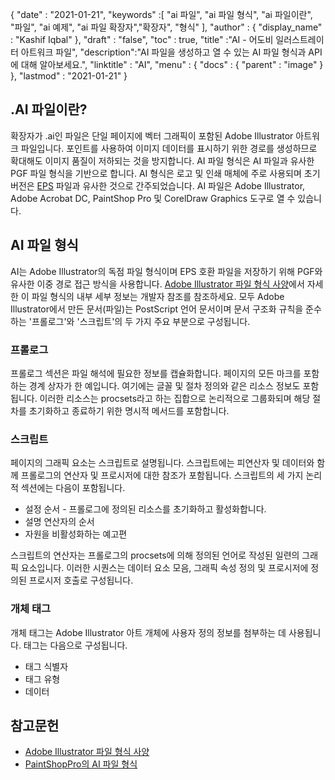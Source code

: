 {
  "date" : "2021-01-21",
  "keywords" :[ "ai 파일", "ai 파일 형식", "ai 파일이란", "파일", "ai 예제", "ai 파일 확장자","확장자", "형식" ],
  "author" : {
    "display_name" : "Kashif Iqbal"
},
  "draft" : "false",
  "toc" : true,
  "title" :"AI - 어도비 일러스트레이터 아트워크 파일",
  "description":"AI 파일을 생성하고 열 수 있는 AI 파일 형식과 API에 대해 알아보세요.",
  "linktitle" : "AI",
  "menu" : {
    "docs" : {
      "parent" : "image"
}
},
  "lastmod" : "2021-01-21"
}

## .AI 파일이란?

확장자가 .ai인 파일은 단일 페이지에 벡터 그래픽이 포함된 Adobe Illustrator 아트워크 파일입니다. 포인트를 사용하여 이미지 데이터를 표시하기 위한 경로를 생성하므로 확대해도 이미지 품질이 저하되는 것을 방지합니다. AI 파일 형식은 AI 파일과 유사한 PGF 파일 형식을 기반으로 합니다. AI 형식은 로고 및 인쇄 매체에 주로 사용되며 초기 버전은 [EPS](/ko/page-description-language/eps/) 파일과 유사한 것으로 간주되었습니다. AI 파일은 Adobe Illustrator, Adobe Acrobat DC, PaintShop Pro 및 CorelDraw Graphics 도구로 열 수 있습니다.

## AI 파일 형식

AI는 Adobe Illustrator의 독점 파일 형식이며 EPS 호환 파일을 저장하기 위해 PGF와 유사한 이중 경로 접근 방식을 사용합니다. [Adobe Illustrator 파일 형식 사양](https://web.archive.org/web/20150906044646/http://partners.adobe.com/public/developer/en/illustrator/sdk/AI7FileFormat.pdf)에서 자세한 이 파일 형식의 내부 세부 정보는 개발자 참조를 참조하세요. 모두 Adobe Illustrator에서 만든 문서(파일)는 PostScript 언어 문서이며 문서 구조화 규칙을 준수하는 '프롤로그'와 '스크립트'의 두 가지 주요 부분으로 구성됩니다.

### 프롤로그

프롤로그 섹션은 파일 해석에 필요한 정보를 캡슐화합니다. 페이지의 모든 마크를 포함하는 경계 상자가 한 예입니다. 여기에는 글꼴 및 절차 정의와 같은 리소스 정보도 포함됩니다. 이러한 리소스는 procsets라고 하는 집합으로 논리적으로 그룹화되며 해당 절차를 초기화하고 종료하기 위한 명시적 메서드를 포함합니다.

### 스크립트

페이지의 그래픽 요소는 스크립트로 설명됩니다. 스크립트에는 피연산자 및 데이터와 함께 프롤로그의 연산자 및 프로시저에 대한 참조가 포함됩니다. 스크립트의 세 가지 논리적 섹션에는 다음이 포함됩니다.

* 설정 순서 - 프롤로그에 정의된 리소스를 초기화하고 활성화합니다.
* 설명 연산자의 순서
* 자원을 비활성화하는 예고편

스크립트의 연산자는 프롤로그의 procsets에 의해 정의된 언어로 작성된 일련의 그래픽 요소입니다. 이러한 시퀀스는 데이터 요소 모음, 그래픽 속성 정의 및 프로시저에 정의된 프로시저 호출로 구성됩니다.

### 개체 태그

개체 태그는 Adobe Illustrator 아트 개체에 사용자 정의 정보를 첨부하는 데 사용됩니다. 태그는 다음으로 구성됩니다.

* 태그 식별자
* 태그 유형
* 데이터

## 참고문헌
* [Adobe Illustrator 파일 형식 사양](https://web.archive.org/web/20150906044646/http://partners.adobe.com/public/developer/en/illustrator/sdk/AI7FileFormat.pdf)
* [PaintShopPro의 AI 파일 형식](https://www.paintshoppro.com/en/pages/ai-file/)

